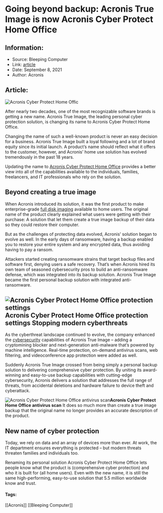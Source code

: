 # Going beyond backup: Acronis True Image is now Acronis Cyber Protect Home Office
### 

## Information:
+ Source: Bleeping Computer
+ Link: [article](https://www.bleepingcomputer.com/news/security/going-beyond-backup-acronis-true-image-is-now-acronis-cyber-protect-home-office/)
+ Date: September 8, 2021
+ Author: Acronis


## Article:
![Acronis Cyber Protect Home Offic](https://www.bleepstatic.com/content/hl-images/2021/09/07/acronis-header.jpg)


After nearly two decades, one of the most recognizable software brands is getting a new name. Acronis True Image, the leading personal cyber protection solution, is changing its name to Acronis Cyber Protect Home Office. 


Changing the name of such a well-known product is never an easy decision for a business. Acronis True Image built a loyal following and a lot of brand equity since its initial launch. A product’s name should reflect what it offers to the customer, however, and Acronis’ home use solution has evolved tremendously in the past 18 years.


Updating the name to [Acronis Cyber Protect Home Office](https://www.acronis.com/en-us/products/true-image/?utm_source=bleepingcomputer&utm_medium=referral&utm_campaign=fy21-q3-bleepingcomputer-cyber_protect_home_office-sp-going_beyond_backup) provides a better view into all of the capabilities available to the individuals, families, freelancers, and IT professionals who rely on the solution.


Beyond creating a true image
----------------------------


When Acronis introduced its solution, it was the first product to make enterprise-grade [full disk imaging](http://full%20disk%20imaging) available to home users. The original name of the product clearly explained what users were getting with their purchase: A solution that let them create a true image backup of their data so they could restore their computer.


But as the challenges of protecting data evolved, Acronis’ solution began to evolve as well. In the early days of ransomware, having a backup enabled you to restore your entire system and any encrypted data, thus avoiding having to pay a ransom.


Attackers started creating ransomware strains that target backup files and software first, denying users a safe recovery. That’s when Acronis hired its own team of seasoned cybersecurity pros to build an anti-ransomware defense, which was integrated into its backup solution. Acronis True Image became the first personal backup solution with integrated anti-ransomware. 



![Acronis Cyber Protect Home Office protection settings](https://www.bleepstatic.com/images/news/software/a/Acronis-Cyber-Protect-Home-Office/protection-dashboard.png)**Acronis Cyber Protect Home Office protection settings**
Stopping modern cyberthreats
----------------------------


As the cyberthreat landscape continued to evolve, the company enhanced the [cybersecurity](https://www.acronis.com/en-us/articles/what-is-cyber-security/?utm_source=bleepingcomputer&utm_medium=referral&utm_campaign=fy21-q3-bleepingcomputer-cyber_protect_home_office-sp-going_beyond_backup) capabilities of Acronis True Image – adding a cryptomining blocker and next-generation anti-malware that’s powered by machine intelligence. Real-time protection, on-demand antivirus scans, web filtering, and videoconference app protection were added as well.


Suddenly Acronis True Image crossed from being simply a personal backup solution to delivering comprehensive cyber protection. By uniting its award-winning and easy-to-use backup capabilities with cutting-edge cybersecurity, Acronis delivers a solution that addresses the full range of threats, from accidental deletions and hardware failure to device theft and cyberattack.



![Acronis Cyber Protect Home Office antivirus scan](https://www.bleepstatic.com/images/news/software/a/Acronis-Cyber-Protect-Home-Office/antivirus-scan.png)**Acronis Cyber Protect Home Office antivirus scan**
It does so much more than create a true image backup that the original name no longer provides an accurate description of the product.


New name of cyber protection
----------------------------


Today, we rely on data and an array of devices more than ever. At work, the IT department ensures everything is protected – but modern threats threaten families and individuals too.


Renaming its personal solution Acronis Cyber Protect Home Office lets people know what the product is (comprehensive cyber protection) and who it is built for (all home users). Even with the new name, it is still the same high-performing, easy-to-use solution that 5.5 million worldwide know and trust.




#### Tags:
[[Acronis]] [[Bleeping Computer]]

